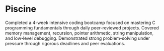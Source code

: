# Piscine
Completed a 4-week intensive coding bootcamp focused on mastering C programming fundamentals through daily peer-reviewed projects. Covered memory management, recursion, pointer arithmetic, string manipulation, and low-level debugging.
Demonstrated strong problem-solving under pressure through rigorous deadlines and peer evaluations.
